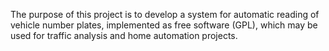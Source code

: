 The purpose of this project is to develop a system for automatic reading of vehicle number plates, implemented as free software (GPL), which may be used for traffic analysis and home automation projects.